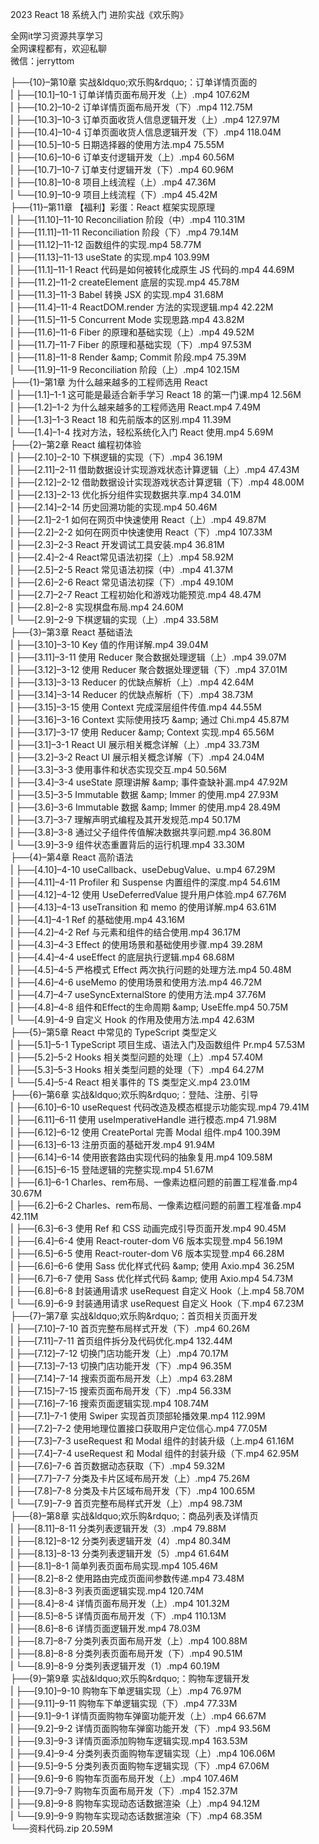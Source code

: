2023 React 18 系统入门 进阶实战《欢乐购》

全网it学习资源共享学习<br>全网课程都有，欢迎私聊<br>微信：jerryttom<br>

├──{10}–第10章 实战&amp;ldquo;欢乐购&amp;rdquo;：订单详情页面的<br> | ├──[10.1]–10-1 订单详情页面布局开发（上）.mp4 107.62M<br> | ├──[10.2]–10-2 订单详情页面布局开发（下）.mp4 112.75M<br> | ├──[10.3]–10-3 订单页面收货人信息逻辑开发（上）.mp4 127.97M<br> | ├──[10.4]–10-4 订单页面收货人信息逻辑开发（下）.mp4 118.04M<br> | ├──[10.5]–10-5 日期选择器的使用方法.mp4 75.55M<br> | ├──[10.6]–10-6 订单支付逻辑开发（上）.mp4 60.56M<br> | ├──[10.7]–10-7 订单支付逻辑开发（下）.mp4 60.96M<br> | ├──[10.8]–10-8 项目上线流程（上）.mp4 47.36M<br> | └──[10.9]–10-9 项目上线流程（下）.mp4 45.42M<br> ├──{11}–第11章 【福利】彩蛋：React 框架实现原理<br> | ├──[11.10]–11-10 Reconciliation 阶段（中）.mp4 110.31M<br> | ├──[11.11]–11-11 Reconciliation 阶段（下）.mp4 79.14M<br> | ├──[11.12]–11-12 函数组件的实现.mp4 58.77M<br> | ├──[11.13]–11-13 useState 的实现.mp4 103.99M<br> | ├──[11.1]–11-1 React 代码是如何被转化成原生 JS 代码的.mp4 44.69M<br> | ├──[11.2]–11-2 createElement 底层的实现.mp4 45.78M<br> | ├──[11.3]–11-3 Babel 转换 JSX 的实现.mp4 31.68M<br> | ├──[11.4]–11-4 ReactDOM.render 方法的实现逻辑.mp4 42.22M<br> | ├──[11.5]–11-5 Concurrent Mode 实现思路.mp4 43.82M<br> | ├──[11.6]–11-6 Fiber 的原理和基础实现（上）.mp4 49.52M<br> | ├──[11.7]–11-7 Fiber 的原理和基础实现（下）.mp4 97.53M<br> | ├──[11.8]–11-8 Render &amp;amp; Commit 阶段.mp4 75.39M<br> | └──[11.9]–11-9 Reconciliation 阶段（上）.mp4 102.15M<br> ├──{1}–第1章 为什么越来越多的工程师选用 React<br> | ├──[1.1]–1-1 这可能是最适合新手学习 React 18 的第一门课.mp4 12.56M<br> | ├──[1.2]–1-2 为什么越来越多的工程师选用 React.mp4 7.49M<br> | ├──[1.3]–1-3 React 18 和先前版本的区别.mp4 11.39M<br> | └──[1.4]–1-4 找对方法，轻松系统化入门 React 使用.mp4 5.69M<br> ├──{2}–第2章 React 编程初体验<br> | ├──[2.10]–2-10 下棋逻辑的实现（下）.mp4 36.19M<br> | ├──[2.11]–2-11 借助数据设计实现游戏状态计算逻辑（上）.mp4 47.43M<br> | ├──[2.12]–2-12 借助数据设计实现游戏状态计算逻辑（下）.mp4 48.00M<br> | ├──[2.13]–2-13 优化拆分组件实现数据共享.mp4 34.01M<br> | ├──[2.14]–2-14 历史回溯功能的实现.mp4 50.46M<br> | ├──[2.1]–2-1 如何在网页中快速使用 React（上）.mp4 49.87M<br> | ├──[2.2]–2-2 如何在网页中快速使用 React（下）.mp4 107.33M<br> | ├──[2.3]–2-3 React 开发调试工具安装.mp4 36.81M<br> | ├──[2.4]–2-4 React常见语法初探（上）.mp4 58.92M<br> | ├──[2.5]–2-5 React 常见语法初探（中）.mp4 41.37M<br> | ├──[2.6]–2-6 React 常见语法初探（下）.mp4 49.10M<br> | ├──[2.7]–2-7 React 工程初始化和游戏功能预览.mp4 48.47M<br> | ├──[2.8]–2-8 实现棋盘布局.mp4 24.60M<br> | └──[2.9]–2-9 下棋逻辑的实现（上）.mp4 33.58M<br> ├──{3}–第3章 React 基础语法<br> | ├──[3.10]–3-10 Key 值的作用详解.mp4 39.04M<br> | ├──[3.11]–3-11 使用 Reducer 聚合数据处理逻辑（上）.mp4 39.07M<br> | ├──[3.12]–3-12 使用 Reducer 聚合数据处理逻辑（下）.mp4 37.01M<br> | ├──[3.13]–3-13 Reducer 的优缺点解析（上）.mp4 42.64M<br> | ├──[3.14]–3-14 Reducer 的优缺点解析（下）.mp4 38.73M<br> | ├──[3.15]–3-15 使用 Context 完成深层组件传值.mp4 44.55M<br> | ├──[3.16]–3-16 Context 实际使用技巧 &amp;amp; 通过 Chi.mp4 45.87M<br> | ├──[3.17]–3-17 使用 Reducer &amp;amp; Context 实现.mp4 65.56M<br> | ├──[3.1]–3-1 React UI 展示相关概念详解（上）.mp4 33.73M<br> | ├──[3.2]–3-2 React UI 展示相关概念详解（下）.mp4 24.04M<br> | ├──[3.3]–3-3 使用事件和状态实现交互.mp4 50.56M<br> | ├──[3.4]–3-4 useState 原理讲解 &amp;amp; 事件查缺补漏.mp4 47.92M<br> | ├──[3.5]–3-5 Immutable 数据 &amp;amp; Immer 的使用.mp4 27.93M<br> | ├──[3.6]–3-6 Immutable 数据 &amp;amp; Immer 的使用.mp4 28.49M<br> | ├──[3.7]–3-7 理解声明式编程及其开发规范.mp4 50.17M<br> | ├──[3.8]–3-8 通过父子组件传值解决数据共享问题.mp4 36.80M<br> | └──[3.9]–3-9 组件状态重置背后的运行机理.mp4 33.30M<br> ├──{4}–第4章 React 高阶语法<br> | ├──[4.10]–4-10 useCallback、useDebugValue、u.mp4 67.29M<br> | ├──[4.11]–4-11 Profiler 和 Suspense 内置组件的深度.mp4 54.61M<br> | ├──[4.12]–4-12 使用 UseDeferredValue 提升用户体验.mp4 67.76M<br> | ├──[4.13]–4-13 useTransition 和 memo 的使用详解.mp4 63.61M<br> | ├──[4.1]–4-1 Ref 的基础使用.mp4 43.16M<br> | ├──[4.2]–4-2 Ref 与元素和组件的结合使用.mp4 36.17M<br> | ├──[4.3]–4-3 Effect 的使用场景和基础使用步骤.mp4 39.28M<br> | ├──[4.4]–4-4 useEffect 的底层执行逻辑.mp4 68.68M<br> | ├──[4.5]–4-5 严格模式 Effect 两次执行问题的处理方法.mp4 50.48M<br> | ├──[4.6]–4-6 useMemo 的使用场景和使用方法.mp4 46.72M<br> | ├──[4.7]–4-7 useSyncExternalStore 的使用方法.mp4 37.76M<br> | ├──[4.8]–4-8 组件和Effect的生命周期 &amp;amp; UseEffe.mp4 50.75M<br> | └──[4.9]–4-9 自定义 Hook 的作用及使用方法.mp4 42.63M<br> ├──{5}–第5章 React 中常见的 TypeScript 类型定义<br> | ├──[5.1]–5-1 TypeScript 项目生成、语法入门及函数组件 Pr.mp4 57.53M<br> | ├──[5.2]–5-2 Hooks 相关类型问题的处理（上）.mp4 57.40M<br> | ├──[5.3]–5-3 Hooks 相关类型问题的处理（下）.mp4 64.27M<br> | └──[5.4]–5-4 React 相关事件的 TS 类型定义.mp4 23.01M<br> ├──{6}–第6章 实战&amp;ldquo;欢乐购&amp;rdquo;：登陆、注册、引导<br> | ├──[6.10]–6-10 useRequest 代码改造及模态框提示功能实现.mp4 79.41M<br> | ├──[6.11]–6-11 使用 useImperativeHandle 进行模态.mp4 71.98M<br> | ├──[6.12]–6-12 使用 CreatePortal 完善 Modal 组件.mp4 100.39M<br> | ├──[6.13]–6-13 注册页面的基础开发.mp4 91.94M<br> | ├──[6.14]–6-14 使用嵌套路由实现代码的抽象复用.mp4 109.58M<br> | ├──[6.15]–6-15 登陆逻辑的完整实现.mp4 51.67M<br> | ├──[6.1]–6-1 Charles、rem布局、一像素边框问题的前置工程准备.mp4 30.67M<br> | ├──[6.2]–6-2 Charles、rem布局、一像素边框问题的前置工程准备.mp4 42.11M<br> | ├──[6.3]–6-3 使用 Ref 和 CSS 动画完成引导页面开发.mp4 90.45M<br> | ├──[6.4]–6-4 使用 React-router-dom V6 版本实现登.mp4 56.19M<br> | ├──[6.5]–6-5 使用 React-router-dom V6 版本实现登.mp4 66.28M<br> | ├──[6.6]–6-6 使用 Sass 优化样式代码 &amp;amp; 使用 Axio.mp4 36.25M<br> | ├──[6.7]–6-7 使用 Sass 优化样式代码 &amp;amp; 使用 Axio.mp4 54.73M<br> | ├──[6.8]–6-8 封装通用请求 useRequest 自定义 Hook（上.mp4 58.70M<br> | └──[6.9]–6-9 封装通用请求 useRequest 自定义 Hook（下.mp4 67.23M<br> ├──{7}–第7章 实战&amp;ldquo;欢乐购&amp;rdquo;：首页相关页面开发<br> | ├──[7.10]–7-10 首页完整布局样式开发（下）.mp4 60.26M<br> | ├──[7.11]–7-11 首页组件拆分及代码优化.mp4 132.44M<br> | ├──[7.12]–7-12 切换门店功能开发（上）.mp4 70.17M<br> | ├──[7.13]–7-13 切换门店功能开发（下）.mp4 96.35M<br> | ├──[7.14]–7-14 搜索页面布局开发（上）.mp4 63.28M<br> | ├──[7.15]–7-15 搜索页面布局开发（下）.mp4 56.33M<br> | ├──[7.16]–7-16 搜索页面逻辑实现.mp4 108.74M<br> | ├──[7.1]–7-1 使用 Swiper 实现首页顶部轮播效果.mp4 112.99M<br> | ├──[7.2]–7-2 使用地理位置接口获取用户定位信心.mp4 77.05M<br> | ├──[7.3]–7-3 useRequest 和 Modal 组件的封装升级（上.mp4 61.16M<br> | ├──[7.4]–7-4 useRequest 和 Modal 组件的封装升级（下.mp4 62.95M<br> | ├──[7.6]–7-6 首页数据动态获取（下）.mp4 59.32M<br> | ├──[7.7]–7-7 分类及卡片区域布局开发（上）.mp4 75.26M<br> | ├──[7.8]–7-8 分类及卡片区域布局开发（下）.mp4 100.65M<br> | └──[7.9]–7-9 首页完整布局样式开发（上）.mp4 98.73M<br> ├──{8}–第8章 实战&amp;ldquo;欢乐购&amp;rdquo;：商品列表及详情页<br> | ├──[8.11]–8-11 分类列表逻辑开发（3）.mp4 79.88M<br> | ├──[8.12]–8-12 分类列表逻辑开发（4）.mp4 80.34M<br> | ├──[8.13]–8-13 分类列表逻辑开发（5）.mp4 61.64M<br> | ├──[8.1]–8-1 简单列表页面布局实现.mp4 105.46M<br> | ├──[8.2]–8-2 使用路由完成页面间参数传递.mp4 73.48M<br> | ├──[8.3]–8-3 列表页面逻辑实现.mp4 120.74M<br> | ├──[8.4]–8-4 详情页面布局开发（上）.mp4 101.32M<br> | ├──[8.5]–8-5 详情页面布局开发（下）.mp4 110.13M<br> | ├──[8.6]–8-6 详情页面逻辑开发.mp4 78.03M<br> | ├──[8.7]–8-7 分类列表页面布局开发（上）.mp4 100.88M<br> | ├──[8.8]–8-8 分类列表页面布局开发（下）.mp4 90.51M<br> | └──[8.9]–8-9 分类列表逻辑开发（1）.mp4 60.19M<br> ├──{9}–第9章 实战&amp;ldquo;欢乐购&amp;rdquo;：购物车逻辑开发<br> | ├──[9.10]–9-10 购物车下单逻辑实现（上）.mp4 76.97M<br> | ├──[9.11]–9-11 购物车下单逻辑实现（下）.mp4 77.33M<br> | ├──[9.1]–9-1 详情页面购物车弹窗功能开发（上）.mp4 66.67M<br> | ├──[9.2]–9-2 详情页面购物车弹窗功能开发（下）.mp4 93.56M<br> | ├──[9.3]–9-3 详情页面添加购物车逻辑实现.mp4 163.53M<br> | ├──[9.4]–9-4 分类列表页面购物车逻辑实现（上）.mp4 106.06M<br> | ├──[9.5]–9-5 分类列表页面购物车逻辑实现（下）.mp4 67.06M<br> | ├──[9.6]–9-6 购物车页面布局开发（上）.mp4 107.46M<br> | ├──[9.7]–9-7 购物车页面布局开发（下）.mp4 152.37M<br> | ├──[9.8]–9-8 购物车实现动态话数据渲染（上）.mp4 94.12M<br> | └──[9.9]–9-9 购物车实现动态话数据渲染（下）.mp4 68.35M<br> └──资料代码.zip 20.59M